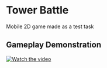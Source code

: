 # Tower Battle
Mobile 2D game made as a test task
## Gameplay Demonstration
[![Watch the video](https://i9.ytimg.com/vi/D_XZBIXoLWg/mq2.jpg?sqp=CJS1_JYG&rs=AOn4CLAjhXKAScdjqc5aisX2Ij0Pdwfp8g)](https://youtu.be/D_XZBIXoLWg)
